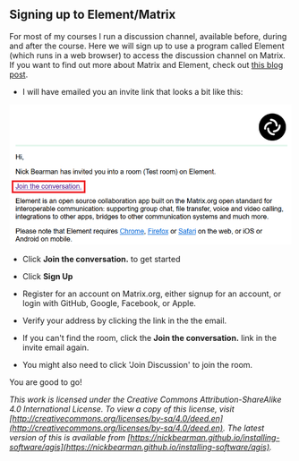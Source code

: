 ## Signing up to Element/Matrix

For most of my courses I run a discussion channel, available before, during and after the course. Here we will sign up to use a program called Element (which runs in a web browser) to access the discussion channel on Matrix. If you want to find out more about Matrix and Element, check out [this blog post](https://www.geospatialtrainingsolutions.co.uk/matrix-whats-it-all-about/). 

- I will have emailed you an invite link that looks a bit like this:

![](images/element-invite-email.png)

- Click **Join the conversation.** to get started

- Click **Sign Up**

- Register for an account on Matrix.org, either signup for an account, or login with GitHub, Google, Facebook, or Apple.

- Verify your address by clicking the link in the the email. 

- If you can't find the room, click the **Join the conversation.** link in the invite email again. 

- You might also need to click 'Join Discussion' to join the room. 

You are good to go!

*This work is licensed under the Creative Commons Attribution-ShareAlike 4.0 International License. To view a copy of this license, visit [http://creativecommons.org/licenses/by-sa/4.0/deed.en](http://creativecommons.org/licenses/by-sa/4.0/deed.en). The latest version of this is available from [https://nickbearman.github.io/installing-software/qgis](https://nickbearman.github.io/installing-software/qgis).*
